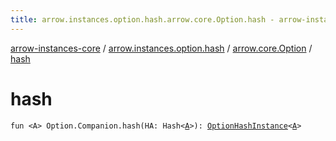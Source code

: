 ```yaml
---
title: arrow.instances.option.hash.arrow.core.Option.hash - arrow-instances-core
---
```


[arrow-instances-core](../../index.html) / [arrow.instances.option.hash](../index.html) / [arrow.core.Option](index.html) / [hash](./hash.html)

# hash

`fun <A> Option.Companion.hash(HA: Hash<`[`A`](hash.html#A)`>): `[`OptionHashInstance`](../../arrow.instances/-option-hash-instance/index.html)`<`[`A`](hash.html#A)`>`